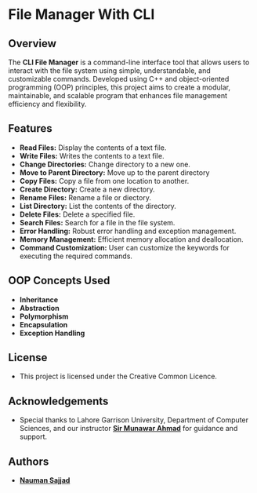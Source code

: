 # File Manager With CLI

## Overview

The **CLI File Manager** is a command-line interface tool that allows users to interact with the file system using simple, understandable, and customizable commands. Developed using C++ and object-oriented programming (OOP) principles, this project aims to create a modular, maintainable, and scalable program that enhances file management efficiency and flexibility.

## Features

- **Read Files:** Display the contents of a text file.
- **Write Files:** Writes the contents to a text file.
- **Change Directories:** Change directory to a new one.
- **Move to Parent Directory:** Move up to the parent directory
- **Copy Files:** Copy a file from one location to another.
- **Create Directory:** Create a new directory.
- **Rename Files:** Rename a file or diectory.
- **List Directory:** List the contents of the directory.
- **Delete Files:** Delete a specified file.
- **Search Files:** Search for a file in the file system.
- **Error Handling:** Robust error handling and exception management.
- **Memory Management:** Efficient memory allocation and deallocation.
- **Command Customization:** User can customize the keywords for executing the required commands.

## OOP Concepts Used

- **Inheritance** 
- **Abstraction** 
- **Polymorphism** 
- **Encapsulation** 
- **Exception Handling** 

## License
- This project is licensed under the Creative Common Licence.

## Acknowledgements
- Special thanks to Lahore Garrison University, Department of Computer Sciences, and our instructor [**Sir Munawar Ahmad**](https://www.linkedin.com/in/munawar-ahmed-8543a91a9/) for guidance and support.

## Authors
- [**Nauman Sajjad**](https://github.com/naumansajjad)

